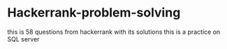 # Hackerrank-problem-solving
this is 58 questions from hackerrank with its solutions 
this is a practice on SQL server  
